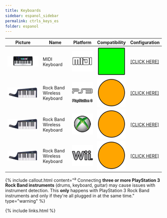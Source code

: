 ```yaml
---
title: Keyboards
sidebar: espanol_sidebar
permalink: ctrls_keys_es
folder: espanol
---
```


| Picture | Name | Platform | Compatibility | Configuration |
|--|--|--|--|--|
|[![MIDI Keyboard](https://raw.githubusercontent.com/carlmylo/docu-rpcs3/gh-pages/images/instruments/list/promidi.png)](https://rb3pc.milohax.org/instruments/misc/midikeys "MIDI Keyboard") | MIDI Keyboard | ![MIDI](https://raw.githubusercontent.com/carlmylo/docu-rpcs3/gh-pages/images/instruments/plat/midi.png) | ![Great Compatibility Symbol](https://raw.githubusercontent.com/carlmylo/docu-rpcs3/gh-pages/images/instruments/compat/great.png) |[[CLICK HERE]](https://rb3pc.milohax.org/instruments/misc/midikeys) |
|[![PlayStation 3 Rock Band Wireless Keyboard](https://raw.githubusercontent.com/carlmylo/docu-rpcs3/gh-pages/images/instruments/list/prokeys.png)](https://rb3pc.milohax.org/instruments/sony/rbkeys "Rock Band Wireless Keyboard") | Rock Band Wireless Keyboard | ![PlayStation 3](https://raw.githubusercontent.com/carlmylo/docu-rpcs3/gh-pages/images/instruments/plat/ps3.png) | ![Okay Compatibility Symbol](https://raw.githubusercontent.com/carlmylo/docu-rpcs3/gh-pages/images/instruments/compat/okay.png) |[[CLICK HERE]](https://rb3pc.milohax.org/instruments/sony/rbkeys) |
|[![Xbox 360 Rock Band Wireless Keyboard](https://raw.githubusercontent.com/carlmylo/docu-rpcs3/gh-pages/images/instruments/list/prokeys.png)](https://rb3pc.milohax.org/instruments/xbox/rbkeys "Rock Band Wireless Keyboard") | Rock Band Wireless Keyboard | ![Xbox 360](https://raw.githubusercontent.com/carlmylo/docu-rpcs3/gh-pages/images/instruments/plat/360.png) | ![Okay Compatibility Symbol](https://raw.githubusercontent.com/carlmylo/docu-rpcs3/gh-pages/images/instruments/compat/okay.png) |[[CLICK HERE]](https://rb3pc.milohax.org/instruments/xbox/rbkeys) |
|[![PlayStation 3 Rock Band Wireless Keyboard](https://raw.githubusercontent.com/carlmylo/docu-rpcs3/gh-pages/images/instruments/list/prokeys.png)](https://rb3pc.milohax.org/instruments/nintendo/rbkeys "Rock Band Wireless Keyboard") | Rock Band Wireless Keyboard | ![Nintendo Wii](https://raw.githubusercontent.com/carlmylo/docu-rpcs3/gh-pages/images/instruments/plat/wii.png) | ![Okay Compatibility Symbol](https://raw.githubusercontent.com/carlmylo/docu-rpcs3/gh-pages/images/instruments/compat/okay.png) |[[CLICK HERE]](https://rb3pc.milohax.org/instruments/nintendo/rbkeys) |

{% include callout.html content="<sup>a</sup> Connecting **three or more PlayStation 3 Rock Band instruments** (drums, keyboard, guitar) may cause issues with instrument detection. This **only** happens with PlayStation 3 Rock Band instruments and only if they're all plugged in at the same time." type="warning" %} 

{% include links.html %}
